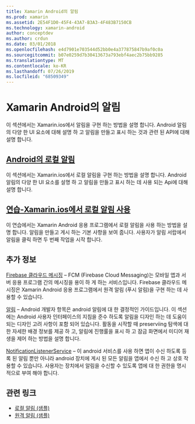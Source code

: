 ```yaml
---
title: Xamarin Android의 알림
ms.prod: xamarin
ms.assetid: 2E54F1D0-45F4-43A7-B3A3-4F483B7150CB
ms.technology: xamarin-android
author: conceptdev
ms.author: crdun
ms.date: 03/01/2018
ms.openlocfilehash: e4d7901e703544d52bb0e4a377875847b9af0c0a
ms.sourcegitcommit: b07e0259d7b30413673a793ebf4aec2b75bb9285
ms.translationtype: MT
ms.contentlocale: ko-KR
ms.lasthandoff: 07/26/2019
ms.locfileid: "68509349"
---
```

# <a name="notifications-in-xamarinandroid"></a>Xamarin Android의 알림

이 섹션에서는 Xamarin.ios에서 알림을 구현 하는 방법을 설명 합니다. Android 알림의 다양 한 UI 요소에 대해 설명 하 고 알림을 만들고 표시 하는 것과 관련 된 API에 대해 설명 합니다.

## <a name="local-notifications-in-androidlocal-notificationsmd"></a>[Android의 로컬 알림](local-notifications.md)

이 섹션에서는 Xamarin.ios에서 로컬 알림을 구현 하는 방법을 설명 합니다. Android 알림의 다양 한 UI 요소를 설명 하 고 알림을 만들고 표시 하는 데 사용 되는 Api에 대해 설명 합니다.

## <a name="walkthrough---using-local-notifications-in-xamarinandroidlocal-notifications-walkthroughmd"></a>[연습-Xamarin.ios에서 로컬 알림 사용](local-notifications-walkthrough.md)  
 
이 연습에서는 Xamarin Android 응용 프로그램에서 로컬 알림을 사용 하는 방법을 설명 합니다. 알림을 만들고 게시 하는 기본 사항을 보여 줍니다. 사용자가 알림 서랍에서 알림을 클릭 하면 두 번째 작업을 시작 합니다. 

## <a name="further-reading"></a>추가 정보

[Firebase 클라우드 메시징](~/android/data-cloud/google-messaging/firebase-cloud-messaging.md) &ndash; FCM (Firebase Cloud Messaging)는 모바일 앱과 서버 응용 프로그램 간의 메시징을 용이 하 게 하는 서비스입니다. Firebase 클라우드 메시징은 Xamarin Android 응용 프로그램에서 원격 알림 (푸시 알림)을 구현 하는 데 사용할 수 있습니다.

[알림](https://developer.android.com/guide/topics/ui/notifiers/notifications.html) &ndash; Android 개발자 항목은 android 알림에 대 한 결정적인 가이드입니다. 이 섹션에는 Android 사용자 인터페이스의 지침을 준수 하도록 알림을 디자인 하는 데 도움이 되는 디자인 고려 사항이 포함 되어 있습니다. 활동을 시작할 때 preserviing 탐색에 대 한 자세한 배경 정보를 제공 하 고, 알림에 진행률을 표시 하 고 잠금 화면에서 미디어 재생을 제어 하는 방법을 설명 합니다.

[NotificationListenerService](xref:Android.Service.Notification.NotificationListenerService) &ndash; 이 android 서비스를 사용 하면 앱이 수신 하도록 등록 된 알림 뿐만 아니라 android 장치에 게시 된 모든 알림을 앱에서 수신 하 고 상호 작용할 수 있습니다.
사용자는 장치에서 알림을 수신할 수 있도록 앱에 대 한 권한을 명시적으로 부여 해야 합니다.

## <a name="related-links"></a>관련 링크

- [로컬 알림 (샘플)](https://developer.xamarin.com/samples/monodroid/LocalNotifications/)
- [원격 알림 (샘플)](https://developer.xamarin.com/samples/monodroid/RemoteNotifications/)
